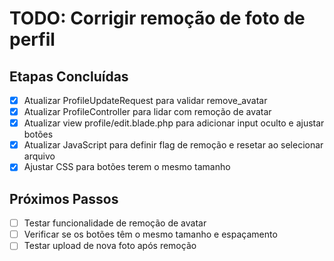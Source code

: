# TODO: Corrigir remoção de foto de perfil

## Etapas Concluídas
- [x] Atualizar ProfileUpdateRequest para validar remove_avatar
- [x] Atualizar ProfileController para lidar com remoção de avatar
- [x] Atualizar view profile/edit.blade.php para adicionar input oculto e ajustar botões
- [x] Atualizar JavaScript para definir flag de remoção e resetar ao selecionar arquivo
- [x] Ajustar CSS para botões terem o mesmo tamanho

## Próximos Passos
- [ ] Testar funcionalidade de remoção de avatar
- [ ] Verificar se os botões têm o mesmo tamanho e espaçamento
- [ ] Testar upload de nova foto após remoção
